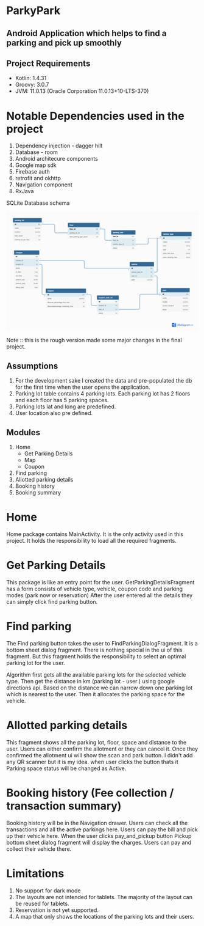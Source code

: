 # ParkyPark
## Android Application which helps to find a parking and pick up smoothly


## Project Requirements

- Kotlin:       1.4.31
- Groovy:       3.0.7
- JVM:          11.0.13 (Oracle Corporation 11.0.13+10-LTS-370)


# Notable Dependencies used in the project
1. Dependency injection - dagger hilt
2. Database - room
3. Android architecure components
4. Google map sdk
5. Firebase auth
6. retrofit and okhttp
7. Navigation component
8. RxJava

SQLite Database schema

![plot](./schema.png)

Note :: this is the rough version made some major changes in the final project.

## Assumptions

1. For the development sake I created the data and pre-populated the db for the first time when the user opens the application.
2. Parking lot table contains 4 parking lots. Each parking lot has 2 floors and each floor has 5 parking spaces.
3. Parking lots lat and long are predefined. 
4. User location also pre defined.

## Modules

1. Home
    - Get Parking Details
    - Map
    - Coupon
3. Find parking
4. Allotted parking details
4. Booking history
5. Booking summary
        
# Home 

Home package contains MainActivity. It is the only activity used in this project. It holds the responsibility to load all the required fragments.

# Get Parking Details

This package is like an entry point for the user. GetParkingDetailsFragment has a form consists of vehicle type, vehicle, coupon code and parking modes (park now or reservation)
After the user entered all the details they can simply click find parking button.

# Find parking

The Find parking button takes the user to FindParkingDialogFragment. It is a bottom sheet dialog fragment. There is nothing special in the ui of this fragment. But this fragment holds the responsibility to select an optimal parking lot for the user. 
    
  Algorithm first gets all the available parking lots for the selected vehicle type. Then get the distance in km (parking lot - user ) using google directions api. Based on the distance we can narrow down one parking lot which is nearest to the user. Then it allocates the parking space for the vehicle.
  
#  Allotted parking details

This fragment shows all the parking lot, floor, space and distance to the user. Users can either confirm the allotment or they can cancel it. Once they confirmed the allotment ui will show the scan and park button. I didn't add any QR scanner but it is my idea. when user clicks the button thats it Parking space status will be changed as Active.

# Booking history (Fee collection / transaction summary)

Booking history will be in the Navigation drawer. Users can check all the transactions and all the active parkings here. Users can pay the bill and pick up their vehicle here. When the user clicks pay_and_pickup button Pickup bottom sheet dialog fragment will display the charges. Users can pay and collect their vehicle there.

# Limitations
1. No support for dark mode
2. The layouts are not intended for tablets. The majority of the layout can be reused for tablets.
3. Reservation is not yet supported.
4. A map that only shows the locations of the parking lots and their users.
